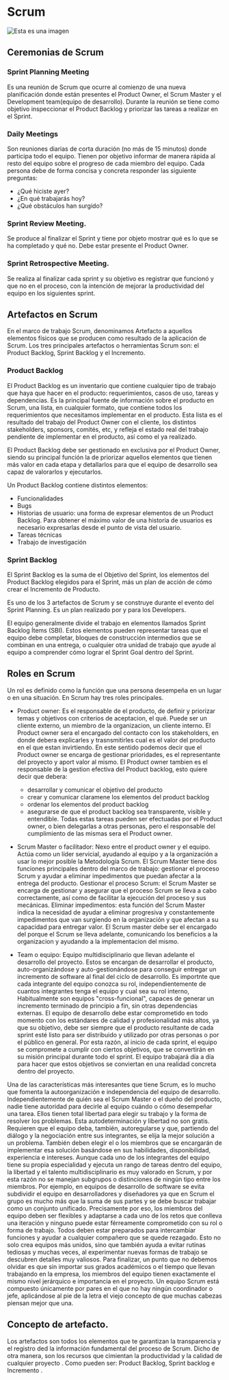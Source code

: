 # Scrum

![Esta es una imagen](https://miro.medium.com/max/1200/1*9y2sMFou3w-FjWBVt_2ibA.png)

## Ceremonias de Scrum
### Sprint Planning Meeting 
Es una reunión de Scrum que ocurre al comienzo de una nueva planificación donde están presentes el Product Owner, el Scrum Master y el Development team(equipo de desarrollo). Durante la reunión se tiene como objetivo inspeccionar el Product Backlog y priorizar las tareas a realizar en el Sprint.
### Daily Meetings
Son reuniones diarias de corta duración (no más de 15 minutos) donde participa todo el equipo. Tienen por objetivo informar de manera rápida al resto del equipo sobre el progreso de cada miembro del equipo. 
Cada persona debe de forma concisa y concreta responder las siguiente preguntas:
- ¿Qué hiciste ayer?
- ¿En qué trabajarás hoy?
- ¿Qué obstáculos han surgido?
### Sprint Review Meeting.
Se produce al finalizar el Sprint y tiene por objeto mostrar qué es lo que se ha completado y qué no. Debe estar presente el
Product Owner.
### Sprint Retrospective Meeting. 
Se realiza al finalizar cada sprint y su objetivo es registrar que funcionó y que no en el proceso, con la intención de mejorar la productividad del equipo en los siguientes sprint. 


## Artefactos en Scrum
En el marco de trabajo Scrum, denominamos Artefacto a aquellos elementos físicos que se producen como resultado de la aplicación de Scrum. Los tres principales artefactos o herramientas Scrum son: el Product Backlog, Sprint Backlog y el Incremento.

### Product Backlog
El Product Backlog es un inventario que contiene cualquier tipo de trabajo que haya que hacer en el producto: requerimientos, casos de uso, tareas y dependencias. Es la principal fuente de información sobre el producto en Scrum, una lista, en cualquier formato, que contiene todos los requerimientos que necesitamos implementar en el producto. Esta lista es el resultado del trabajo del Product Owner con el cliente, los distintos stakeholders, sponsors, comités, etc, y refleja el estado real del trabajo pendiente de implementar en el producto, así como el ya realizado. 

El Product Backlog debe ser gestionado en exclusiva por el Product Owner, siendo su principal función la de priorizar aquellos elementos que tienen más valor en cada etapa y detallarlos para que el equipo de desarrollo sea capaz de valorarlos y ejecutarlos.

Un Product Backlog contiene distintos elementos:

- Funcionalidades
- Bugs
- Historias de usuario: una forma de expresar elementos de un Product Backlog. Para obtener el máximo valor de una historia de usuarios es necesario expresarlas desde el punto de vista del usuario.
- Tareas técnicas
- Trabajo de investigación


### Sprint Backlog
El Sprint Backlog es la suma de el Objetivo del Sprint, los elementos del Product Backlog elegidos para el Sprint, más un plan de acción de cómo crear el Incremento de Producto.

Es uno de los 3 artefactos de Scrum y se construye durante el evento del Sprint Planning. Es un plan realizado por y para los Developers.

El equipo generalmente divide el trabajo en elementos llamados Sprint Backlog Ítems (SBI). Estos elementos pueden representar tareas que el equipo debe completar, bloques de construcción intermedios que se combinan en una entrega, o cualquier otra unidad de trabajo que ayude al equipo a comprender cómo lograr el Sprint Goal dentro del Sprint.


## Roles en Scrum
Un rol es definido como la función que una persona desempeña en un lugar o en una situación. En Scrum hay tres roles principales.

- Product owner: Es el responsable de el producto, de definir y priorizar temas y objetivos con criterios de aceptacion, el qué. Puede ser un cliente externo, un miembro de la organizacion, un cliente interno. El Product owner sera el encargado del contacto con los stakeholders, en donde debera explicarles y trasnsmitirles cual es el valor del producto en el que estan invirtiendo. En este sentido podemos decir que el Product owner se encarga de gestionar prioridades, es el representante del proyecto y aport valor al mismo.
  El Product owner tambien es el responsable de la gestion efectiva del Product backlog, esto quiere decir que debera:
  * desarrollar y comunicar el objetivo del producto
  * crear y comunicar claramene los elementos del product backlog
  * ordenar los elementos del product backlog
  * asegurarse de que el product backlog sea transparente, visible y entendible.
 Todas estas tareas pueden ser efectuadas por el Product owner, o bien delegarlas a otras personas, pero el responsable del cumplimiento de las mismas sera el Product owner.

- Scrum Master o facilitador: Nexo entre el product owner y el equipo. Actúa como un líder servicial, ayudando al equipo y a la organización a usar lo mejor posible  la Metodología Scrum. El Scrum Master tiene dos funciones principales dentro del marco de trabajo: gestionar el proceso Scrum y ayudar a eliminar impedimentos que puedan afectar a la entrega del producto.
Gestionar el proceso Scrum: el Scrum Master se encarga de gestionar y asegurar que el proceso Scrum se lleva a cabo correctamente, así como de facilitar la ejecución del proceso y sus mecánicas.
Eliminar impedimentos: esta función del Scrum Master indica la necesidad de ayudar a eliminar progresiva y constantemente impedimentos que van surgiendo en la organización y que afectan a su capacidad para entregar valor.
El Scrum master debe ser el encargado del porque el Scrum se lleva adelante, comunicando los beneficios a la organizacion y ayudando a la implementacion del mismo. 

- Team o equipo: Equipo multidisciplinario que llevan adelante el desarrollo del proyecto. Estos se encargan de desarrollar el producto, auto-organizándose y auto-gestionándose para conseguir entregar un incremento de software al final del ciclo de desarrollo. Es importnte que cada integrante del equipo conozca su rol, independientemente de cuantos integrantes tenga el equipo y cual sea su rol interno, Habitualmente son equipos "cross-funcional", capaces de generar un incremento terminado de principio a fin, sin otras dependencias externas.
El equipo de desarrollo debe estar comprometido en todo momento con los estándares de calidad y profesionalidad más altos, ya que su objetivo, debe ser siempre que el producto resultante de cada sprint esté listo para ser distribuido y utilizado por otras personas o por el público en general. Por esta razón, al inicio de cada sprint, el equipo se compromete a cumplir con ciertos objetivos, que se convertirán en su misión principal durante todo el sprint. El equipo trabajará día a día para hacer que estos objetivos se conviertan en una realidad concreta dentro del proyecto. 

Una de las características más interesantes que tiene Scrum, es lo mucho que fomenta la autoorganización e independencia del equipo de desarrollo. Independientemente de quién sea el Scrum Master o el dueño del producto, nadie tiene autoridad para decirle al equipo cuándo o cómo desempeñar una tarea. Ellos tienen total libertad para elegir su trabajo y la forma de resolver los problemas. Esta autodeterminación y libertad no son gratis. Requieren que el equipo deba, también, autoregularse y que, partiendo del diálogo y la negociación entre sus integrantes, se elija la mejor solución a un problema. También deben elegir el o los miembros que se encargarán de implementar esa solución basándose en sus habilidades, disponibilidad, experiencia e intereses. Aunque cada uno de los integrantes del equipo tiene su propia especialidad y ejecuta un rango de tareas dentro del equipo, la libertad y el talento multidisciplinario es muy valorado en Scrum, y por esta razón no se manejan subgrupos o distinciones de ningún tipo entre los miembros. Por ejemplo, en equipos de desarrollo de software se evita subdividir el equipo en desarrolladores y diseñadores ya que en Scrum el grupo es mucho más que la suma de sus partes y se debe buscar trabajar como un conjunto unificado. Precisamente por eso, los miembros del equipo deben ser flexibles y adaptarse a cada uno de los retos que conlleva una iteración y ninguno puede estar férreamente comprometido con su rol o forma de trabajo. Todos deben estar preparados para intercambiar funciones y ayudar a cualquier compañero que se quede rezagado. Esto no solo crea equipos más unidos, sino que también ayuda a evitar rutinas tediosas y muchas veces, al experimentar nuevas formas de trabajo se descubren detalles muy valiosos. Para finalizar, un punto que no debemos olvidar es que sin importar sus grados académicos o el tiempo que llevan trabajando en la empresa, los miembros del equipo tienen exactamente el mismo nivel jerárquico e importancia en el proyecto.
Un equipo Scrum está compuesto únicamente por pares en el que no hay ningún coordinador o jefe, aplicándose al pie de la letra el viejo concepto de que muchas cabezas piensan mejor que una.

## Concepto de artefacto.
Los artefactos son todos los elementos que te garantizan la transparencia y el registro ded la información fundamental del proceso de Scrum. Dicho de otra manera, son los recursos que cimientan la productividad y la calidad  de cualquier proyecto . Como pueden ser: Product Backlog, Sprint backlog e Incremento .
